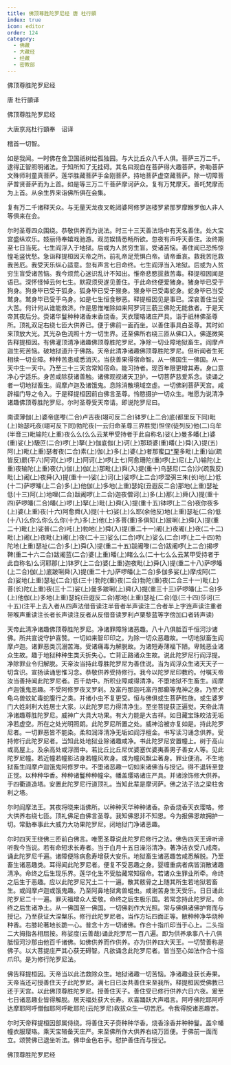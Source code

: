 ```yaml
---
title: 佛顶尊胜陀罗尼经 唐 杜行顗
index: true
icon: editor
order: 124
category:
  - 佛藏
  - 大藏经
  - 经藏
  - 密教部
---
```


  佛顶尊胜陀罗尼经  

唐 杜行顗译  

佛顶尊胜陀罗尼经  

大唐京兆杜行顗奉　诏译  

稽首一切智。  

如是我闻。一时佛在舍卫国祇树给孤独园。与大比丘众八千人俱。菩萨三万二千。逮得正智照明诸法。于知所知了无挂碍。其名曰观自在菩萨得大趣菩萨。弥勒菩萨文殊师利童真菩萨。莲华胜藏菩萨手金刚菩萨。持地菩萨虚空藏菩萨。除一切障菩萨普贤菩萨而为上首。如是等三万二千菩萨摩诃萨众。复有万梵摩天。善吒梵摩而为上首。从余生界来诣佛所俱在会集。  

复有万二千诸释天众。与无量天龙夜叉乾闼婆阿修罗迦楼罗紧那罗摩睺罗伽人非人等俱来在会。  

尔时圣尊四众围绕。恭敬供养而为说法。时三十三天善法场中有天名善住。处大宝宫盛纵欢乐。妓丽侍奉嬉戏驰游。观览娱情悉畅所欲。忽夜有声呼天善住。汝终期至七日当死。七生阎浮入于地狱。后或为人贫穷生盲。受诸苦恼。善住闻已恐怖惊惶毛竖忧愁。急诣释提桓因天帝之所。前礼帝足荒惧白帝。请帝垂哀。救我苦厄救我苦厄。我受天乐纵心适意。忽有声言七日命终。七生阎浮当入地狱。后或为人贫穷生盲受诸苦恼。我今烦荒心迷识乱计不知出。惟帝悲愍拔救苦毒。释提桓因闻是语已。深怀怪悼云何七生。默寂须臾遂见善住。于此命终便爱猪身。猪身毕已受于狗身。狗身毕已受于狐身。狐身毕已受于猴身。猴身毕已受毒蛇身。蛇身毕已当受鹫身。鹫身毕已受于乌身。如是七生恒食秽恶。释提桓因见是事已。深哀善住当受大苦。何计何从谁能救济。作是思惟唯除如来阿罗诃三藐三佛陀无能救者。于是天帝其夜后分。赍诸华鬘种种诸香末香烧香。天衣璎珞诸庄严具。诣于祇林佛圣尊所。顶礼双足右绕七匝大供养已。便于佛前一面而坐。以善住事具白圣尊。其时如来顶放大光。其光杂色流照十方一切生界。还至佛所右绕三匝从佛口入。佛遂微笑告释提桓因。有佛灌顶清净诸趣佛顶尊胜陀罗尼。净除一切业障地狱畜生。阎摩卢迦生死苦恼。破地狱道升于佛路。天帝此清净诸趣佛顶尊胜陀罗尼。但听闻者生死相续一切业障。种种苦患咸悉消灭。当获善果得宿命智。从一佛国生一佛国。从一天中生一天中。乃至三十三天宫常知宿命。能习持者。现百年限更增其寿。身口意净心宁适乐。身苦咸除获诸善触。诸佛观视诸天卫护。一切菩萨慈爱系念。读诵之者一切地狱畜生。阎摩卢迦及诸饿鬼。息除消散境域空虚。一切佛刹菩萨天宫。咸辟福门导之令入。于是释提桓因前白佛言圣尊。怜愍摄护一切众生。唯愿为说清净诸趣佛顶尊胜陀罗尼。尔时圣尊受天帝请。即说陀罗尼曰。  

南谟薄伽(上)婆帝底嚟(二合)卢吉夜(翊可反二合)钵罗(上二合)底(都里反下同)毗(上)始瑟吒夜(翊可反下同)勃陀夜(一云归命圣尊三界胜觉)怛侄(徒列反)他(二)乌牟(半音三)毗输陀(上重)夜么么(么么云某甲受持者于此自称名)娑(上)曼多皤(上)婆(重)娑(上)馺叵(二合)啰(上)拏(上)伽底伽(上)诃(上)那琐婆(重)皤(上)舜(入)提(五)阿(上)毗(上重)瑟者夜(二合)素(上)伽(上)多(上)婆(上)者那蜜[口*栗](二合)多毗(上重)讪(疏皆反)罽(平六)阿诃(上)啰(上)阿诃(上)啰(上七)阿愈珊陀(重)啰(上)尼(上八)输陀(上重)夜输陀(上重)夜(九)伽(上)伽(上)那毗(上)舜(入)提(重十)乌瑟尼(二合)沙(疏我反)毗(上)阇(上)夜舜(入)提(重十一)娑(上)诃(上)娑啰(上二合)啰湿弭三朱(长)地(上)低(十二)萨啰皤(上二合)多(上)他伽(上)多地(上重)瑟姹(丑遐反二合)那地(上重)瑟祉低(十三)阿(上)地哩(二合)跋阇啰(上二合)迦夜僧诃(上)多(上)那(上)舜(入)提(重十四)萨啰皤(二合)皤(上)啰(上)拏(上)毗(上)舜(入)提(重十五)钵啰(上二合)夜你夜多(上)婆(上重)夜(十六)阿愈舜(入)提(十七)娑(上)么耶(余他反)地(上重)瑟祉(二合)低(十八)么你么你么么你(十九)多(上)他(上)多菩(重)多俱知(上)跛唎(上)舜(入)提(重二十)毗(上)娑普(二合)吒(上)勃地(上)舜(入)提(重二十一)阇(上)夜阇(上)夜(二十二)毗(上)阇(上)夜毗(上)阇(上)夜(二十三)娑么(二合)啰(上)娑么(二合)啰(上二十四)勃陀地(上重)瑟祉(二合)多(上)舜(入)提(重二十五)跋阇嚟(二合)跋阇啰(上二合)揭啰鞞(重二十六二合)跋阇蓝(二合)婆(上重)皤(上)睹么么(二十七么么云某甲受持者于此自称名)么诃耶那(上)钵罗(上二合)婆(上重)迦夜毗(上)舜(入)提(重二十八)萨啰皤(上二合)伽(上)底跛唎舜(入)提(重二十九)萨啰皤(上二合)多伽多娑(上)摩戍阿(二合)娑地(上重)瑟祉(二合)低(三十)勃陀(重)夜(二合)勃陀(重)夜(二合三十一)毗(上)菩(长)陀(上重)夜(三十二)娑(上)曼多跛唎(上)舜(入)提(重三十三)萨啰皤(上二合)多(上)他伽(上)多地(上重)瑟姹(丑遐反二合)那地(上重)瑟祉(二合)低(三十四)莎诃(三十五)(注平上去入者从四声法借音读注半音者半声读注二合者半上字连声读注重者带喉声重读注长者长声读注反者从反借音读罗利卢栗黎蓝等字傍加口者转声读)  

天帝此清净诸趣佛顶尊胜陀罗尼。净诸罪障除诸恶趣。八十八俱胝百千恒河沙诸佛。所共宣说守护喜赞。一切如来智印印之。为除一切众恶趣故。一切地狱畜生阎摩卢迦。诸罪恶类沉溺苦海。受诸痛毒为解脱故。为诸短寿薄福下陋。卑贱恶业诸众生故。趣于地狱种种生类夭折失心。亡背正路诸众生故。说此陀罗尼行阎浮提。净除罪业令归解脱。天帝汝当持此尊胜陀罗尼为善住说。当为阎浮众生诸天天子一切含识。宣扬读诵思惟习念。恭敬供养受持修行。我今以陀罗尼印教约。付嘱天帝汝当善持闻此陀罗尼者。百千劫中。所积业障咸得清净。不堕地狱不生畜生。阎摩卢迦饿鬼恶趣。不受阿修罗夜叉罗刹。及富丹那迦吒富丹那癫等鬼神之身。乃至犬龟鸟兽蚊虻毒蛇腹行之类。并诸小虫不复更受。恒与佛俱或生菩萨胜族。或生婆罗门大姓刹利大姓居士大家。以此陀罗尼力得清净生。至坐菩提获正遍觉。天帝此清净诸趣尊胜陀罗尼。威神广大具大功果。有大力能是大吉祥。如日藏宝珠皎洁无垢净若虚空。所在之处光明照朗。此陀罗尼所置之处。威神洽被亦复如是。持此陀罗尼者。一切罪恶皆不能染。柔和润泽清净无垢如阎浮檀金。书写读习诵念供养。受持修行此陀罗尼者。当知此处地狱业除诸趣咸净。书此陀罗尼安置幢上。树于高山或高屋上。及余高处或浮图中。若比丘比丘尼优婆塞优婆夷善男子善女人等。见此陀罗尼幢。若近幢若幢影沾身若幢风吹身。或为幢风飘尘著身。罪业便消。不生地狱畜生阎摩卢迦饿鬼阿修罗中。不堕诸恶趣一切如来诸佛当与授记。得不退转至登正觉。以种种华香。种种诸鬘种种幢伞。幡盖璎珞诸庄严具。并诸涂饰修大供养。于四衢道造塔。安置此陀罗尼行道顶礼。当知此辈是摩诃萨。佛之法子法之梁柱舍利之塔。  

尔时阎摩法王。其夜将晓来诣佛所。以种种天华种种诸香。杂香烧香天衣璎珞。修大供养右绕七匝。顶礼佛足白佛言圣尊。我知佛恩非不知恩。今为报佛恩故拥护一切。常勤奉事此大威力大功果陀罗尼。闭地狱门净诸恶趣。  

尔时四天王绕佛三匝前白佛言。唯愿圣尊说此陀罗尼修行之法。佛告四天王谛听谛听我今当说。若有命短求长寿者。当于白月十五日澡浴清净。著净洁衣受八戒斋。诵此陀罗尼千遍。诸障便除病愈寿增获大安乐。地狱畜生诸恶趣苦咸悉解脱。乃至畜生诸恶趣类。耳得闻此陀罗尼者。便复不受恶趣之身。婴缠重病者病皆消散诸趣清净。命终之后生现乐界。莲华化生不受胎藏常知宿命。若诸众生罪业所牵。命终之后生于恶趣。应以此陀罗尼咒土二十一遍。散其骸骨之上随其所生若地狱若畜生。或阎摩卢迦或饿鬼趣。乃至阿鼻地狱禽兽蜫虫。咸谢苦身生天受乐。日日诵此陀罗尼二十一遍。罪灭福增众人爱敬。命终之后生极乐国。若常念持此陀罗尼。命终之后生诸净土。从一佛国至一佛国。一切佛刹作大光照。常与佛俱诸佛护育而与授记。乃至获证大涅槃乐。修行此陀罗尼者。当作方坛四面正等。散种种净华烧种种香。右膝轮著地长跪一心。普念十方一切诸佛。作合十指爪印当于心上。二头指二大拇指各相屈按。称娑度(云善哉)诵此陀罗尼一百八遍。即为供养承事八十八俱胝恒河沙那由他百千诸佛。如佛供养而作供养。亦为供养四大天王。一切赞善称是佛子。以大菩提庄严其心获无碍智。凡欲诵念此陀罗尼者。皆当至心如法作合十指爪印。是为修行陀罗尼法。  

佛告释提桓因。天帝当以此法救除众生。地狱诸趣一切苦恼。净诸趣业获长寿果。天帝当还可授善住天子此陀罗尼。满七日已汝共善住来至我所。释提桓因受佛教已还于天宫。以此佛顶尊胜陀罗尼。授善住天子。善住受已修行供养六日六夜。爰至七日诸恶趣业皆得解脱。居天福处获大长寿。欢喜踊跃大声唱言。阿呼佛陀耶阿呼达摩耶阿呼僧伽耶阿呼毗耶陀(云陀罗尼)救拔众生一切苦厄。令我得脱诸恶趣苦。  

尔时天帝释提桓因部属侍绕。将善住天子赍种种华香。烧香涂香并种种鬘。盖伞幡幢衣服璎珞。乘天宝辂备天庄严。来至佛所作大供养右绕万匝便。于佛前一面而立。颂赞佛已退坐听法。佛申金色右手。慰护善住而与授记。  

佛顶尊胜陀罗尼经  

